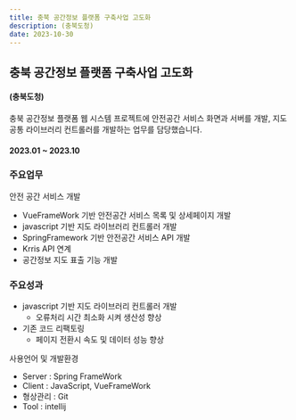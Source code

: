 ```yaml
---
title: 충북 공간정보 플랫폼 구축사업 고도화
description: (충북도청)
date: 2023-10-30
---
```


## 충북 공간정보 플랫폼 구축사업 고도화

#### (충북도청)

충북 공간정보 플랫폼 웹 시스템 프로젝트에 안전공간 서비스 화면과 서버를 개발, 지도 공통 라이브러리 컨트롤러를 개발하는 업무를 담당했습니다.  

#### 2023.01 ~ 2023.10

### 주요업무

안전 공간 서비스 개발
- VueFrameWork 기반 안전공간 서비스 목록 및 상세페이지 개발 
- javascript 기반 지도 라이브러리 컨트롤러 개발 
- SpringFramework 기반 안전공간 서비스 API 개발
- Krris API 연계 
- 공간정보 지도 표출 기능 개발
 
### 주요성과
- javascript 기반 지도 라이브러리 컨트롤러 개발
    - 오류처리 시간 최소화 시켜 생산성 향상 
- 기존 코드 리팩토링 
    - 페이지 전환시 속도 및 데이터 성능 향상 
		
사용언어 및 개발환경 

- Server : Spring FrameWork
- Client : JavaScript, VueFrameWork
- 형상관리 : Git
- Tool : intellij
